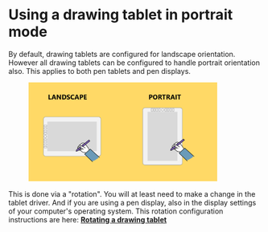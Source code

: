 # Using a drawing tablet in portrait mode

By default, drawing tablets are configured for landscape orientation. However all drawing tablets can be configured to handle portrait orientation also. This applies to both pen tablets and pen displays.&#x20;

<figure><img src="../../.gitbook/assets/image (2).png" alt="" width="375"><figcaption></figcaption></figure>

This is done via a "rotation". You will at least need to make a change in the tablet driver. And if you are using a pen display, also in the display settings of your computer's operating system. This rotation configuration instructions are here: [**Rotating a drawing tablet**](rotating-a-drawing-tablet.md)

&#x20;
